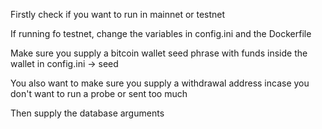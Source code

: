 Firstly check if you want to run in mainnet or testnet

If running fo testnet, change the variables in config.ini and the Dockerfile 

Make sure you supply a bitcoin wallet seed phrase with funds inside the wallet in config.ini -> seed

You also want to make sure you supply a withdrawal address incase you don't want to run a probe or sent too much

Then supply the database arguments